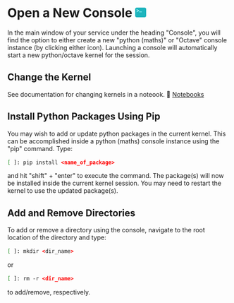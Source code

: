 # Open a New Console <img src="docs/Images/console.png" alt="drawing" width="25"/>
In the main window of your service under the heading "Console", you will find the option to either create a new "python (maths)" or "Octave" console instance (by clicking either icon).  Launching a console will automatically start a new python/octave kernel for the session.

## Change the Kernel
See documentation for changing kernels in a noteook.  :link: [Notebooks](../Notebook/Launch_Notebook.md)

## Install Python Packages Using Pip
You may wish to add or update python packages in the current kernel.  This can be accomplished inside a python (maths) console instance using the "pip" command.  Type:
```bash
[ ]: pip install <name_of_package>
```
and hit "shift" + "enter" to execute the command.  The package(s) will now be installed inside the current kernel session.  You may need to restart the kernel to use the updated package(s).

## Add and Remove Directories
To add or remove a directory using the console, navigate to the root location of the directory and type:
```bash
[ ]: mkdir <dir_name>
```
or
```bash
[ ]: rm -r <dir_name>
```
to add/remove, respectively.